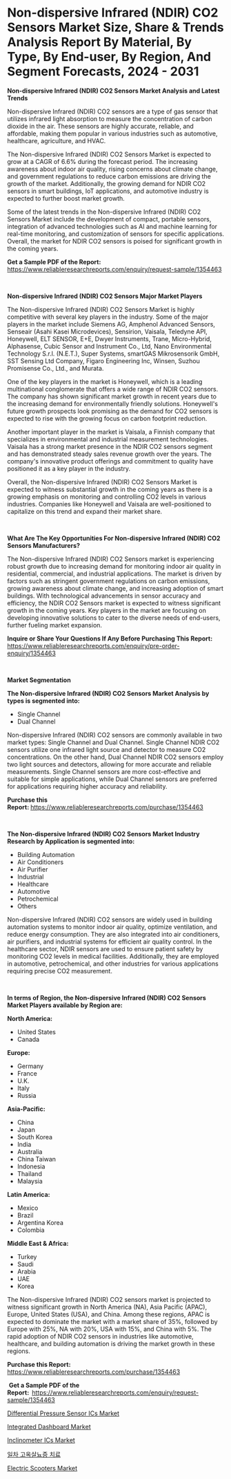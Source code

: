 <p><h1>Non-dispersive Infrared (NDIR) CO2 Sensors Market Size, Share & Trends Analysis Report By Material, By Type, By End-user, By Region, And Segment Forecasts, 2024 - 2031</h1></p><p><strong>Non-dispersive Infrared (NDIR) CO2 Sensors Market Analysis and Latest Trends</strong></p>
<p><p>Non-dispersive Infrared (NDIR) CO2 sensors are a type of gas sensor that utilizes infrared light absorption to measure the concentration of carbon dioxide in the air. These sensors are highly accurate, reliable, and affordable, making them popular in various industries such as automotive, healthcare, agriculture, and HVAC.</p><p>The Non-dispersive Infrared (NDIR) CO2 Sensors Market is expected to grow at a CAGR of 6.6% during the forecast period. The increasing awareness about indoor air quality, rising concerns about climate change, and government regulations to reduce carbon emissions are driving the growth of the market. Additionally, the growing demand for NDIR CO2 sensors in smart buildings, IoT applications, and automotive industry is expected to further boost market growth.</p><p>Some of the latest trends in the Non-dispersive Infrared (NDIR) CO2 Sensors Market include the development of compact, portable sensors, integration of advanced technologies such as AI and machine learning for real-time monitoring, and customization of sensors for specific applications. Overall, the market for NDIR CO2 sensors is poised for significant growth in the coming years.</p></p>
<p><strong>Get a Sample PDF of the Report:&nbsp;</strong> <a href="https://www.reliableresearchreports.com/enquiry/request-sample/1354463">https://www.reliableresearchreports.com/enquiry/request-sample/1354463</a></p>
<p>&nbsp;</p>
<p><strong>Non-dispersive Infrared (NDIR) CO2 Sensors Major Market Players</strong></p>
<p><p>The Non-dispersive Infrared (NDIR) CO2 Sensors Market is highly competitive with several key players in the industry. Some of the major players in the market include Siemens AG, Amphenol Advanced Sensors, Senseair (Asahi Kasei Microdevices), Sensirion, Vaisala, Teledyne API, Honeywell, ELT SENSOR, E+E, Dwyer Instruments, Trane, Micro-Hybrid, Alphasense, Cubic Sensor and Instrument Co., Ltd, Nano Environmental Technology S.r.l. (N.E.T.), Super Systems, smartGAS Mikrosensorik GmbH, SST Sensing Ltd Company, Figaro Engineering Inc, Winsen, Suzhou Promisense Co., Ltd., and Murata.</p><p>One of the key players in the market is Honeywell, which is a leading multinational conglomerate that offers a wide range of NDIR CO2 sensors. The company has shown significant market growth in recent years due to the increasing demand for environmentally friendly solutions. Honeywell's future growth prospects look promising as the demand for CO2 sensors is expected to rise with the growing focus on carbon footprint reduction.</p><p>Another important player in the market is Vaisala, a Finnish company that specializes in environmental and industrial measurement technologies. Vaisala has a strong market presence in the NDIR CO2 sensors segment and has demonstrated steady sales revenue growth over the years. The company's innovative product offerings and commitment to quality have positioned it as a key player in the industry.</p><p>Overall, the Non-dispersive Infrared (NDIR) CO2 Sensors Market is expected to witness substantial growth in the coming years as there is a growing emphasis on monitoring and controlling CO2 levels in various industries. Companies like Honeywell and Vaisala are well-positioned to capitalize on this trend and expand their market share.</p></p>
<p>&nbsp;</p>
<p><strong>What Are The Key Opportunities For Non-dispersive Infrared (NDIR) CO2 Sensors Manufacturers?</strong></p>
<p><p>The Non-dispersive Infrared (NDIR) CO2 Sensors market is experiencing robust growth due to increasing demand for monitoring indoor air quality in residential, commercial, and industrial applications. The market is driven by factors such as stringent government regulations on carbon emissions, growing awareness about climate change, and increasing adoption of smart buildings. With technological advancements in sensor accuracy and efficiency, the NDIR CO2 Sensors market is expected to witness significant growth in the coming years. Key players in the market are focusing on developing innovative solutions to cater to the diverse needs of end-users, further fueling market expansion.</p></p>
<p><strong>Inquire or Share Your Questions If Any Before Purchasing This Report:</strong> <a href="https://www.reliableresearchreports.com/enquiry/pre-order-enquiry/1354463">https://www.reliableresearchreports.com/enquiry/pre-order-enquiry/1354463</a></p>
<p>&nbsp;</p>
<p><strong>Market Segmentation</strong></p>
<p><strong>The Non-dispersive Infrared (NDIR) CO2 Sensors Market Analysis by types is segmented into:</strong></p>
<p><ul><li>Single Channel</li><li>Dual Channel</li></ul></p>
<p><p>Non-dispersive Infrared (NDIR) CO2 sensors are commonly available in two market types: Single Channel and Dual Channel. Single Channel NDIR CO2 sensors utilize one infrared light source and detector to measure CO2 concentrations. On the other hand, Dual Channel NDIR CO2 sensors employ two light sources and detectors, allowing for more accurate and reliable measurements. Single Channel sensors are more cost-effective and suitable for simple applications, while Dual Channel sensors are preferred for applications requiring higher accuracy and reliability.</p></p>
<p><strong>Purchase this Report:&nbsp;</strong><a href="https://www.reliableresearchreports.com/purchase/1354463">https://www.reliableresearchreports.com/purchase/1354463</a></p>
<p>&nbsp;</p>
<p><strong>The Non-dispersive Infrared (NDIR) CO2 Sensors Market Industry Research by Application is segmented into:</strong></p>
<p><ul><li>Building Automation</li><li>Air Conditioners</li><li>Air Purifier</li><li>Industrial</li><li>Healthcare</li><li>Automotive</li><li>Petrochemical</li><li>Others</li></ul></p>
<p><p>Non-dispersive Infrared (NDIR) CO2 sensors are widely used in building automation systems to monitor indoor air quality, optimize ventilation, and reduce energy consumption. They are also integrated into air conditioners, air purifiers, and industrial systems for efficient air quality control. In the healthcare sector, NDIR sensors are used to ensure patient safety by monitoring CO2 levels in medical facilities. Additionally, they are employed in automotive, petrochemical, and other industries for various applications requiring precise CO2 measurement.</p></p>
<p>&nbsp;</p>
<p><strong>In terms of Region, the Non-dispersive Infrared (NDIR) CO2 Sensors Market Players available by Region are:</strong></p>
<p>
    <p> <strong> North America: </strong>
        <ul>
            <li>United States</li>
            <li>Canada</li>
        </ul>
        </p> 
    <p> <strong> Europe: </strong>
        <ul>
            <li>Germany</li>
            <li>France</li>
            <li>U.K.</li>
            <li>Italy</li>
            <li>Russia</li>
        </ul>
        </p> 
    <p> <strong> Asia-Pacific: </strong>
        <ul>
            <li>China</li>
            <li>Japan</li>
            <li>South Korea</li>
            <li>India</li>
            <li>Australia</li>
            <li>China Taiwan</li>
            <li>Indonesia</li>
            <li>Thailand</li>
            <li>Malaysia</li>
        </ul>
        </p> 
    <p> <strong> Latin America: </strong>
        <ul>
            <li>Mexico</li>
            <li>Brazil</li>
            <li>Argentina Korea</li>
            <li>Colombia</li>
        </ul>
        </p> 
    <p> <strong> Middle East & Africa: </strong>
        <ul>
            <li>Turkey</li>
            <li>Saudi</li>
            <li>Arabia</li>
            <li>UAE</li>
            <li>Korea</li>
        </ul>
    </p>
    </p>
<p><p>The Non-dispersive Infrared (NDIR) CO2 sensors market is projected to witness significant growth in North America (NA), Asia Pacific (APAC), Europe, United States (USA), and China. Among these regions, APAC is expected to dominate the market with a market share of 35%, followed by Europe with 25%, NA with 20%, USA with 15%, and China with 5%. The rapid adoption of NDIR CO2 sensors in industries like automotive, healthcare, and building automation is driving the market growth in these regions.</p></p>
<p><strong>Purchase this Report: </strong><a href="https://www.reliableresearchreports.com/purchase/1354463">https://www.reliableresearchreports.com/purchase/1354463</a></p>
<p>&nbsp;<strong>Get a Sample PDF of the Report:&nbsp;&nbsp;</strong><a href="https://www.reliableresearchreports.com/enquiry/request-sample/1354463">https://www.reliableresearchreports.com/enquiry/request-sample/1354463</a></p>
<p><strong></strong></p>
<p><p><a href="https://github.com/pjcfca/Market-Research-Report-List-2/blob/main/differential-pressure-sensor-ics-market.md">Differential Pressure Sensor ICs Market</a></p><p><a href="https://issuu.com/reportprime-2/docs/integrated-dashboard-market-size-2030.pptx">Integrated Dashboard Market</a></p><p><a href="https://github.com/wusalecollins540tpqoz/Market-Research-Report-List-1/blob/main/inclinometer-ics-market.md">Inclinometer ICs Market</a></p><p><a href="https://github.com/royErdmtyan906778/Market-Research-Report-List-1/blob/main/173747212782.md">일차 고옥살뇨증 치료</a></p><p><a href="https://issuu.com/reportprime-2/docs/electric-scooters-market-size-2030.pptx">Electric Scooters Market</a></p></p>